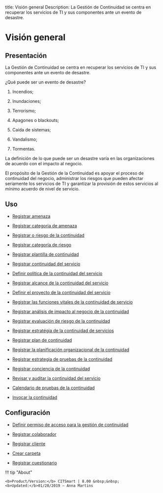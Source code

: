 title: Visión general
Description: La Gestión de Continuidad se centra en recuperar los servicios de TI y sus componentes ante un evento de desastre.
# Visión general


Presentación
----------------

La Gestión de Continuidad se centra en recuperar los servicios de TI y sus
componentes ante un evento de desastre.

¿Qué puede ser un evento de desastre?

1.  Incendios;

2.  Inundaciones;

3.  Terrorismo;

4.  Apagones o blackouts;

5.  Caída de sistemas;

6.  Vandalismo;

7.  Tormentas.

La definición de lo que puede ser un desastre varía en las organizaciones de
acuerdo con el impacto al negocio.

El propósito de la Gestión de la Continuidad es apoyar el proceso de continuidad
del negocio, administrar los riesgos que pueden afectar seriamente los servicios
de TI y garantizar la provisión de estos servicios al mínimo acuerdo de nivel de
servicio.

Uso
-------


- [Registrar amenaza](/es-es/citsmart-platform-8/processes/continuity/use/register-threat.html)
  
- [Registrar categoria de amenaza](/es-es/citsmart-platform-8/processes/continuity/use/threat-category.html)

- [Registrar o riesgo de la continuidad](/es-es/citsmart-platform-8/processes/continuity/use/register-continuity-risk.html)

- [Registrar categoría de riesgo](/es-es/citsmart-platform-8/processes/continuity/use/risk-category.html)

- [Registrar plantilla de continuidad](/es-es/citsmart-platform-8/processes/continuity/use/continuity-template.html)

- [Registrar continuidad del servicio](/es-es/citsmart-platform-8/processes/continuity/use/register-service-continuity.html)
  
- [Definir política de la continuidad del servicio](/es-es/citsmart-platform-8/processes/continuity/use/continuity-policy.html)
   
- [Registrar alcance de la continuidad del servicio](/es-es/citsmart-platform-8/processes/continuity/use/service-continuity-scope.html)

- [Definir el proyecto de la continuidad del servicio](/es-es/citsmart-platform-8/processes/continuity/use/service-continuity-project.html)

- [Registrar las funciones vitales de la continuidad de servicio](/es-es/citsmart-platform-8/processes/continuity/use/continuity-vital-functions.html)

- [Registrar análisis de impacto al negocio de la continuidad](/es-es/citsmart-platform-8/processes/continuity/use/impact-analysis-continuity-business.html)

- [Registrar evaluación de riesgo de la continuidad](/es-es/citsmart-platform-8/processes/continuity/use/continuity-risk-evaluation.html)

- [Registrar estratégia de la continuidad de servicios](/es-es/citsmart-platform-8/processes/continuity/use/service-continuity-strategy.html)

- [Registrar plan de continuidad](/es-es/citsmart-platform-8/processes/continuity/use/continuity-plan.html)

- [Registrar la planificación organizacional de la continuidad](/es-es/citsmart-platform-8/processes/continuity/use/continuity-organizational-planning.html)

- [Registrar estrategia de pruebas de la continuidad](/es-es/citsmart-platform-8/processes/continuity/use/continuity-test-registration.html)

- [Registrar conciencia de la continuidad](/es-es/citsmart-platform-8/processes/continuity/use/continuity-awareness.html)

- [Revisar y auditar la continuidad del servicio](/es-es/citsmart-platform-8/processes/continuity/use/review-and-audit-continuity.html)

- [Calendario de pruebas de la continuidad](/es-es/citsmart-platform-8/processes/continuity/use/continuity-test-calendar.html)

- [Invocar la continuidad](/es-es/citsmart-platform-8/processes/continuity/use/invoke-continuity.html)

Configuración
-----------------

- [Definir permiso de acceso para la gestión de continuidad](/es-es/citsmart-platform-8/processes/continuity/configuration/access-continuity-management.html)

- [Registrar colaborador](/es-es/citsmart-platform-8/initial-settings/access-settings/user/register-employee.html)

- [Registrar cliente](/es-es/citsmart-platform-8/processes/portfolio-and-catalog/configuration/register-client.html)

- [Crear carpeta](/es-es/citsmart-platform-8/processes/knowledge/configuration/create-folder.html)

- [Registrar cuestionario](/es-es/citsmart-platform-8/platform-administration/questionnaires/questionaires-management/register-questionnaire.html)

!!! tip "About"

    <b>Product/Version:</b> CITSmart | 8.00 &nbsp;&nbsp;
    <b>Updated:</b>01/28/2019 – Anna Martins

